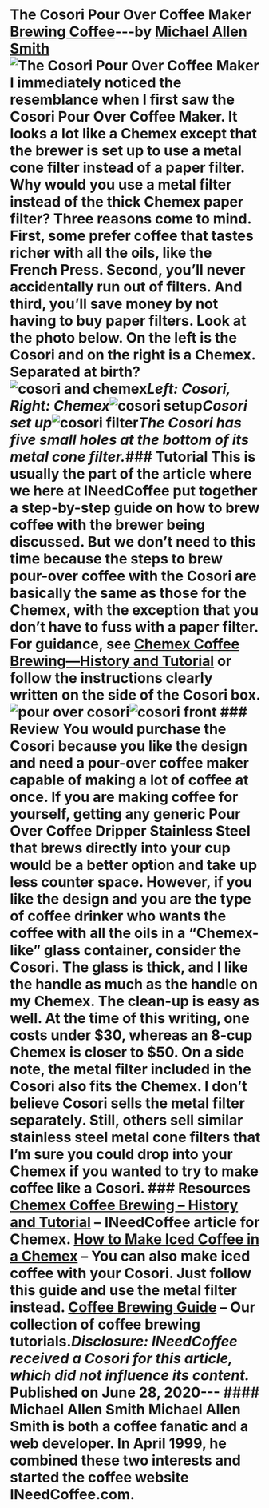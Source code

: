 # The Cosori Pour Over Coffee Maker [Brewing Coffee](https://ineedcoffee.com/section/brewing-coffee/)---by [Michael Allen Smith](https://ineedcoffee.com/by/michael-allen-smith/)![The Cosori Pour Over Coffee Maker](https://ineedcoffee.com/images/posts/the-cosori-pour-over-coffee-maker/Cosori-Pour-Over-Coffee-Maker.jpg) I immediately noticed the resemblance when I first saw the Cosori Pour Over Coffee Maker. It looks a lot like a Chemex except that the brewer is set up to use a metal cone filter instead of a paper filter. Why would you use a metal filter instead of the thick Chemex paper filter? Three reasons come to mind. First, some prefer coffee that tastes richer with all the oils, like the French Press. Second, you’ll never accidentally run out of filters. And third, you’ll save money by not having to buy paper filters. Look at the photo below. On the left is the Cosori and on the right is a Chemex. Separated at birth?![cosori and chemex](https://ineedcoffee.com/assets/cosori-and-chemex.Bc-WSAZv_Z1utp8X.webp)_Left: Cosori, Right: Chemex_![cosori setup](https://ineedcoffee.com/assets/cosori-setup.BCi1cLAj_HC04g.webp)_Cosori set up_![cosori filter](https://ineedcoffee.com/assets/cosori-filter.Ch69i4o6_1aefwN.webp)_The Cosori has five small holes at the bottom of its metal cone filter._### Tutorial This is usually the part of the article where we here at INeedCoffee put together a step-by-step guide on how to brew coffee with the brewer being discussed. But we don’t need to this time because the steps to brew pour-over coffee with the Cosori are basically the same as those for the Chemex, with the exception that you don’t have to fuss with a paper filter. For guidance, see [Chemex Coffee Brewing—History and Tutorial](https://ineedcoffee.com/chemex-coffee-brewing-history-and-tutorial/) or follow the instructions clearly written on the side of the Cosori box.![pour over cosori](https://ineedcoffee.com/assets/cosori-pour-water.Dl_SDt-X_ZohYzI.webp)![cosori front](https://ineedcoffee.com/assets/cosori-front.BSPA1OuF_Z2rJLHD.webp) ### Review You would purchase the Cosori because you like the design and need a pour-over coffee maker capable of making a lot of coffee at once. If you are making coffee for yourself, getting any generic Pour Over Coffee Dripper Stainless Steel that brews directly into your cup would be a better option and take up less counter space. However, if you like the design and you are the type of coffee drinker who wants the coffee with all the oils in a “Chemex-like” glass container, consider the Cosori. The glass is thick, and I like the handle as much as the handle on my Chemex. The clean-up is easy as well. At the time of this writing, one costs under $30, whereas an 8-cup Chemex is closer to $50. On a side note, the metal filter included in the Cosori also fits the Chemex. I don’t believe Cosori sells the metal filter separately. Still, others sell similar stainless steel metal cone filters that I’m sure you could drop into your Chemex if you wanted to try to make coffee like a Cosori. ### Resources [Chemex Coffee Brewing – History and Tutorial](https://ineedcoffee.com/chemex-coffee-brewing-history-and-tutorial/) – INeedCoffee article for Chemex. [How to Make Iced Coffee in a Chemex](https://ineedcoffee.com/make-iced-coffee-chemex/) – You can also make iced coffee with your Cosori. Just follow this guide and use the metal filter instead. [Coffee Brewing Guide](https://ineedcoffee.com/coffee-brewing-guide/) – Our collection of coffee brewing tutorials._Disclosure: INeedCoffee received a Cosori for this article, which did not influence its content._ Published on June 28, 2020--- #### Michael Allen Smith Michael Allen Smith is both a coffee fanatic and a web developer. In April 1999, he combined these two interests and started the coffee website INeedCoffee.com.